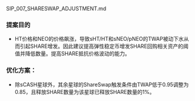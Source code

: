 SIP_007_SHARESWAP_ADJUSTMENT.md
### 提案目的
- HT价格和NEO的价格飙涨，导致sHT/HT和sNEO/pNEO的TWAP被动下水从而引起SHARE增发。因此建议提高弹性稳定币增发SHARE回购相关资产的阈值并降低数量。提高SHARE抵抗价格波动的能力。

### 优化方案：
- 除sCASH星球外，其余星球的ShareSwap触发条件由TWAP低于0.95调整为0.85，且释放SHARE数量为该星球已释放SHARE数量的1%。